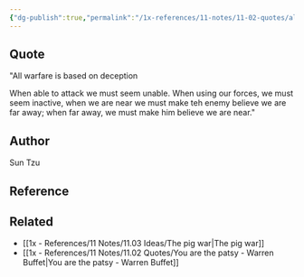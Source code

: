 ```yaml
---
{"dg-publish":true,"permalink":"/1x-references/11-notes/11-02-quotes/all-warfare-is-based-on-deception-sun-tzu/","title":"All warfare is based on deception - Sun Tzu","created":"2023-09-10T12:48:28.814+03:00","updated":"2024-02-14T20:18:47.153+03:00"}
---
```



## Quote
"All warfare is based on deception

When able to attack we must seem unable. When using our forces, we must seem inactive, when we are near we must make teh enemy believe we are far away; when far away, we must make him believe we are near."


## Author
Sun Tzu

## Reference


## Related
- [[1x - References/11 Notes/11.03 Ideas/The pig war\|The pig war]]
- [[1x - References/11 Notes/11.02 Quotes/You are the patsy - Warren Buffet\|You are the patsy - Warren Buffet]]